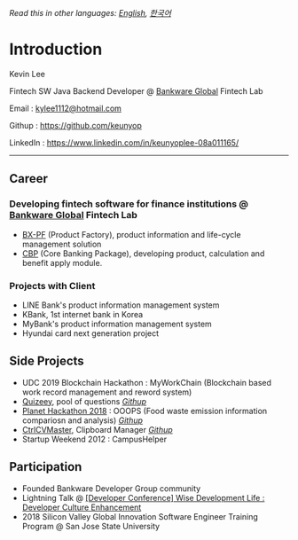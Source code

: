 *Read this in other languages: [English](README.md), [한국어](README.ko.md)*

# Introduction

Kevin Lee

Fintech SW Java Backend Developer @ [Bankware Global](http://www.bankwareglobal.com) Fintech Lab

Email : kylee1112@hotmail.com

Githup : https://github.com/keunyop

LinkedIn : https://www.linkedin.com/in/keunyoplee-08a011165/

---

## Career

### Developing fintech software for finance institutions @ [Bankware Global](http://www.bankwareglobal.com) Fintech Lab
  - [BX-PF](http://bankwareglobal.com/wp/en/pf-new/) (Product Factory), product information and life-cycle management solution 
  - [CBP](http://bankwareglobal.com/wp/en/cbp-new/) (Core Banking Package), developing product, calculation and benefit apply module.


### Projects with Client
  - LINE Bank's product information management system
  - KBank, 1st internet bank in Korea
  - MyBank's product information management system
  - Hyundai card next generation project


## Side Projects
  - UDC 2019 Blockchain Hackathon : MyWorkChain (Blockchain based work record management and reword system)
  - [Quizeey](http://quizeey.com), pool of questions *[Githup](https://github.com/keunyop/quizeey)*
  - [Planet Hackathon 2018](https://sites.google.com/view/planethackathon)  : OOOPS (Food waste emission information compariosn and analysis) *[Githup](https://github.com/DoonDoony/ooops)*
  - [CtrlCVMaster](https://github.com/keunyop/CtrlCVMaster), Clipboard Manager *[Githup](https://github.com/keunyop/CtrlCVMaster)*
  - Startup Weekend 2012 : CampusHelper


## Participation
  - Founded Bankware Developer Group community
  - Lightning Talk @ [[Developer Conference] Wise Development Life : Developer Culture Enhancement](https://event-us.kr/ted/event/9635)
  - 2018 Silicon Valley Global Innovation Software Engineer Training Program @ San Jose State University
  
